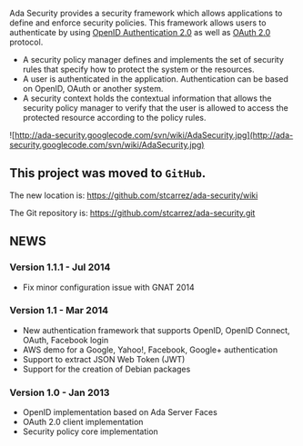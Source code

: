 Ada Security provides a security framework which allows applications to define
and enforce security policies.  This framework allows users to authenticate by using
[OpenID Authentication 2.0](http://openid.net/specs/openid-authentication-2_0.html)
as well as [OAuth 2.0](http://oauth.net/2/) protocol.

  * A security policy manager defines and implements the set of security rules that specify how to protect the system or the resources.
  * A user is authenticated in the application.  Authentication can be based on OpenID, OAuth or another system.
  * A security context holds the contextual information that allows the security policy manager to verify that the user is allowed to access the protected resource according to the policy rules.

![http://ada-security.googlecode.com/svn/wiki/AdaSecurity.jpg](http://ada-security.googlecode.com/svn/wiki/AdaSecurity.jpg)


## This project was moved to `GitHub`. ##

The new location is: https://github.com/stcarrez/ada-security/wiki

The Git repository is: https://github.com/stcarrez/ada-security.git

## NEWS ##

### Version 1.1.1   - Jul 2014 ###
  * Fix minor configuration issue with GNAT 2014

### Version 1.1     - Mar 2014 ###
  * New authentication framework that supports OpenID, OpenID Connect, OAuth, Facebook login
  * AWS demo for a Google, Yahoo!, Facebook, Google+ authentication
  * Support to extract JSON Web Token (JWT)
  * Support for the creation of Debian packages

### Version 1.0     - Jan 2013 ###
  * OpenID implementation based on Ada Server Faces
  * OAuth 2.0 client implementation
  * Security policy core implementation
